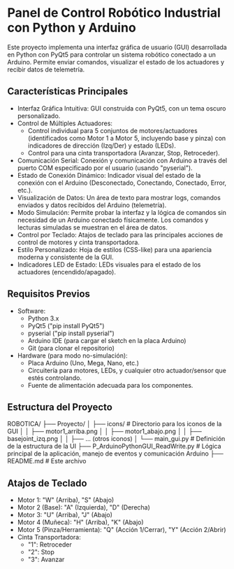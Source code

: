 # Panel de Control Robótico Industrial con Python y Arduino

Este proyecto implementa una interfaz gráfica de usuario (GUI) desarrollada en Python con PyQt5 para controlar un sistema robótico conectado a un Arduino. Permite enviar comandos, visualizar el estado de los actuadores y recibir datos de telemetría.

## Características Principales

*   Interfaz Gráfica Intuitiva: GUI construida con PyQt5, con un tema oscuro personalizado.
*   Control de Múltiples Actuadores:
    *   Control individual para 5 conjuntos de motores/actuadores (identificados como Motor 1 a Motor 5, incluyendo base y pinza) con indicadores de dirección (Izq/Der) y estado (LEDs).
    *   Control para una cinta transportadora (Avanzar, Stop, Retroceder).
*   Comunicación Serial: Conexión y comunicación con Arduino a través del puerto COM especificado por el usuario (usando "pyserial").
*   Estado de Conexión Dinámico: Indicador visual del estado de la conexión con el Arduino (Desconectado, Conectando, Conectado, Error, etc.).
*   Visualización de Datos: Un área de texto para mostrar logs, comandos enviados y datos recibidos del Arduino (telemetría).
*   Modo Simulación: Permite probar la interfaz y la lógica de comandos sin necesidad de un Arduino conectado físicamente. Los comandos y lecturas simuladas se muestran en el área de datos.
*   Control por Teclado: Atajos de teclado para las principales acciones de control de motores y cinta transportadora.
*   Estilo Personalizado: Hoja de estilos (CSS-like) para una apariencia moderna y consistente de la GUI.
*   Indicadores LED de Estado: LEDs visuales para el estado de los actuadores (encendido/apagado).


## Requisitos Previos

*   Software:
    *   Python 3.x
    *   PyQt5 ("pip install PyQt5")
    *   pyserial ("pip install pyserial")
    *   Arduino IDE (para cargar el sketch en la placa Arduino)
    *   Git (para clonar el repositorio)
*   Hardware (para modo no-simulación):
    *   Placa Arduino (Uno, Mega, Nano, etc.)
    *   Circuitería para motores, LEDs, y cualquier otro actuador/sensor que estés controlando.
    *   Fuente de alimentación adecuada para los componentes.

## Estructura del Proyecto
ROBOTICA/
├── Proyecto/
│ ├── icons/ # Directorio para los iconos de la GUI
│ │ ├── motor1_arriba.png
│ │ ├── motor1_abajo.png
│ │ ├── basejoint_izq.png
│ │ ├── ... (otros iconos)
│ └── main_gui.py # Definición de la estructura de la UI 
├── P_ArduinoPythonGUI_ReadWrite.py # Lógica principal de la aplicación, manejo de eventos y comunicación Arduino
├── README.md # Este archivo


## Atajos de Teclado

*   Motor 1: "W" (Arriba), "S" (Abajo)
*   Motor 2 (Base): "A" (Izquierda), "D" (Derecha)
*   Motor 3: "U" (Arriba), "J" (Abajo)
*   Motor 4 (Muñeca): "H" (Arriba), "K" (Abajo)
*   Motor 5 (Pinza/Herramienta): "Q" (Acción 1/Cerrar), "Y" (Acción 2/Abrir)
*   Cinta Transportadora:
    *   "1": Retroceder
    *   "2": Stop
    *   "3": Avanzar

